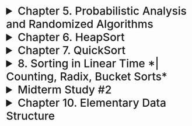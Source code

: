 
<details>
  <summary style="font-size: 30px; font-weight: 500; cursor: pointer;">Chapter 5. Probabilistic Analysis and Randomized Algorithms</summary>

**Parking Problem**:

37% Rule, 1 / Euler's Number = ~0.3697, which is the "Optimal Stopping" point for an Algorithm where you don't know the next entry, but you're trying to Optimize your chances of picking the "Best" *(Highest Ranking)* Thing. In the case of the Hiring Problem, it's the highest ranking candidate for employement.

![DSA C61](../static/DSA_5_1.png)

**BIAS**
For the Hiring Problem, <br><br/>
If we consider the sequence in which candidates arrive for the interview, a **"BIASED"** sequence would be one in which the likelihood of encountering a better candidate is not equal at each step of the interview process. In other words, if some candidates have a higher chance of showing up earlier or later in the interview process, then the sequence would be biased.

However, the hiring problem assumes a uniform random permutation of applicants, which means that each candidate is equally likely to be interviewed at any point in the process. This implies that there is no bias in the order of interviews.

The hiring algorithm itself doesn't involve a biased random process; it's a deterministic procedure that assumes a fair comparison of candidates based on their qualifications. The discussion of **BIASED-RANDOM** is more about understanding the nature of probabilistic processes and how they can be manipulated to achieve desired outcomes, which is a common theme in the study of randomized algorithms and probabilistic analysis.

## **Question(s)**
   ![DSA 51](../static/DSA_5_2.png)
</details>


<details>
  <summary style="font-size: 30px; font-weight: 500; cursor: pointer;">Chapter 6. HeapSort</summary>

# Build Max Heap


![DSA C61](../static/DSA_c61.png)

![DSA C62](../static/DSA_c62.png)

Here we're dividing `A.length/2` As we don't need to check the Leaf Nodes, only the nodes with children, 
As in 1 iteration, for a node **i** in the tree, we can access **Left** and **Right** child in O(1).

Left: `2 * i` | Right: `2 * i + 1`
---

# Pop Max 

![DSA C63](../static/DSA_c63.png)

---

# Max Heapify

![DSA C65](../static/DSA_c65.png)

![DSA C64](../static/DSA_c64.png)



---

# Heap Sort Algorithm
- Using the building blocks

![DSA C66](../static/DSA_c66.png)
![DSA C67](../static/DSA_c67.png)

**Note:**
- Pop Max does the `MaxHeapify()`, so calling PopMax is sufficient, whereas the sudo-code does it directly in the Algo


---

# Time Complexity Analysis

### Max Heapify

Worst Case Scenario: Root is violating with Max-Heap Property *(Needs to access left side)*

![DSA HS](../static/DSA_hs_rt.png)

**a** : 1 , **b** : 3/2 , **F(n)** : O(1)

In a B-Tree (Max/Min Heap Tree) with **n** elements:

*Nodes above last layer N#*: n/2
*Leaf Nodes N#*: n/2

*T(n) = T(2n/3) + C*

n^log base (3/2) 1 ~= n^1

**Therefore, Heapsort Complexity** T(n) = n * lg(n)

It takes time *O(n lg n)*, since the call to *BUILD-MAX-HEAP* takes time **O(n)**
and each of the **n-1** calls to *MAX-HEAPIFY* takes time **O(lg n)**.


![DSA HS](../static/DSA_hs_rt2.png)

Usually we're only checking quadrant **I** & **II**, and section **IV** is usually empty as we start filling in Leaf-Nodes from the left, so in general it's *2/3*, sometimes *2/4* tho
---

### Priority Queue
- Application of Max Heap 
- Actually `Heapsort` is **SLOWER** than `Quicksort`, so it isn't used...

Max Heap has more applications tho...

- Used in Heuristics *(Priority of Best-First Strategy)*, Discrete Event Simulations
- Shortest Path Algorithms *(What is the current best path, at iteration)*

#### Insert:
  - Insert a new Task, with a Priority
  - **Boss** gives me a Low Priority Task, **Boss #2** gives me a High Priority Task

##### Extract Max:
  - Extracts Max, Ruins the Priority Queue, so we gotta `MaxHeapify` again

##### Increase Key
  - Increase value *(priority)* of a Node, so you need to `MaxHeapify` again aswell



---


</details>


<details>
  <summary style="font-size: 30px; font-weight: 500; cursor: pointer;">Chapter 7. QuickSort</summary>

  ## Abdul Bari Video Notes & Quicksort Steps
  ![DSA 7](../static/DSA_7_1.png)

  # Book Notes:

  General notes:
  ![DSA 7](../static/DSA_7_2.png)

  ## Loop Invariant:
  ![DSA 7](../static/DSA_7_3.png)
  ![dsa 77](../static/DSA_7_LI.png)

  ## Scenarios:
  ![DSA 7](../static/DSA_7_4.png)

  **QuickSorts WORST CASE**: 1 Parition has `n-1` Elements in it, and the other has `0` Elements in it. *(last parition is the Pivot Set, of 1 element)*

  ![DSA Case Scenarios](../static/DSA_7_5.png)

  **NOTE**: Average case is very close to best case, that's why QuickSort is known as quite "Practical" as the Worst Case is very rare, and the Average Case usually falls near the best case.

  ## **Recursion Tree Analysis**
  ![DSA RTA](../static/DSA_7_6.png)
  ![DSA RTA2](../static/DSA_7_7.png)
   ![DSA RTA2](../static/DSA_7_8.png)
![DSA RTA2](../static/DSA_7_wc.png)

   ## Randomized QuickSort
   ![DSA RTA3](../static/DSA_7_9.png)
  - Random Pivot is Picked

   ![DSA RTA3](../static/DSA_7_10.png)

  ---
   ## QuickSort Pseudo-Code:
  ![DSA HS](../static/DSA_6_tb.png)

</details>

<details>
  <summary style="font-size: 30px; font-weight: 500; cursor: pointer;">8. Sorting in Linear Time *| Counting, Radix, Bucket Sorts*</summary>

  ## Counting Sort
   ![DSA RTA2](../static/DSA_8_1.png)
  
  ## Radix Sort & Bucket Sort
   ![DSA RTA3](../static/DSA_8_2.png)
  
  ## Analysis:
   ![DSA RTA3](../static/DSA_8_3.png)

  ## bucket vs. radix

  **common ground** <br>
  Bucket Sort and Radix Sort are both non-comparison based sorting algorithms, which means they can achieve a better time complexity than comparison-based algorithms (like quicksort or mergesort) under certain conditions. However, their performance heavily depends on the specific characteristics of the data and the implementation details.

  #### Bucket Sort Advantages
  - Fast for data that is uniformly distributed across the range.
  - Can be more efficient than Radix Sort when the dataset is large and the key values are very spread out. *(Ignores some ranges for example)*
  - The size and number of buckets can be dynamically determined to fit the data distribution.
  - **Best Case:** O(n + k) (when elements are distributed uniformly across buckets) >> this is also avg. case


  #### Bucket Disadvantages
  - Performance depends on a uniform distribution of data.
  - Overhead of using additional space for buckets.
  - Needs an additional sorting algorithm for sorting individual buckets, unless the elements fall into buckets in a sorted manner. *(Space complex)*

  - **Worst Case:** O(n^2) (when all elements are distributed into a single bucket)

---

#### Radix Sort Advantages
- Very fast for fixed-length integer sorting.
- Not influenced by the distribution of the key values.
- Consistent performance since it depends on the number of digits in the longest number. *(Best and Worst case is O(n) )*

#### Radix Sort Disadvantages
- Less flexible, as it's primarily suited for integers or strings of the same length.
- Can have large constants hidden in the time complexity due to the use of counting sort or other stable sorts.
- The need for stable intermediate sorting can create overhead.


The choice between Bucket Sort and Radix Sort should be made based on the known characteristics of the data to be sorted. If the distribution of the data can be leveraged, Bucket Sort may offer superior performance; otherwise, Radix Sort provides consistent performance regardless of data distribution.


---

#  **More on Stability**:

Example array [1, 5, 2, 5], a stable sort would ensure that the first '5' in the input array remains the first '5' in the sorted array. After sorting, a stable algorithm would give you [1, 2, 5, 5] where the position of the two '5's relative to each other hasn't changed.

Stability matters when each element in the array contains more than just the key. Suppose each '5' is actually a complex object or a record that has several other fields.

**Consider:**

```json
[ { "name": "Alice", "grade": "B" },  { "name": "Bob", "grade": "A" },  { "name": "Charlie", "grade": "B" } ]
```

If we sort this array by the grade field using a **stable** sort, then after sorting by grade in ascending order, we will have:

```json
[ { "name": "Bob", "grade": "A" },  { "name": "Alice", "grade": "B" },  { "name": "Charlie", "grade": "B" } ]
```
^ Sorted by Highest Grade

<br>
Notice that Alice and Charlie both have a grade of 'B', and in the sorted array, Alice comes before Charlie because she was listed first in the original array.

*If this was an un-stable, Charlie might have been listed before Alice, even tho in the OG, Alice can first*

**Why Stability Might Matter:**

**Maintaining original sequence:** In many cases, the original sequence of records is meaningful. For example, if records are timestamped, using a stable sort ensures that records with the same key value *(but different timestamps)* remain in the order they occurred *(sorted by timestamp already)*.

**Subsequent sorting steps:** Stability is also important when performing multiple rounds of sorting, known as "sort by multiple keys". Suppose you first sort by grade, and then you sort by name within each grade. A stable sort guarantees that the sorting by name does not disturb the relative order of records that have the same name but different grades.

**Data integrity:** When elements are otherwise indistinguishable by their key (like the two '5's), you may not care about stability. However, if there is additional context or data associated with those keys, stability ensures that the data's integrity is maintained through the sorting process.


good video for this chapter: [CLICK](https://youtu.be/pJ1IQD5rv4o)
</details>

<details>
  <summary style="font-size: 30px; font-weight: 500; cursor: pointer;">Midterm Study #2</summary>

  ## Q1.
   ![DSA RTA2](../static/DSA_M2_1.png)

   **Extracted info**
   A.) Avg case: Theta(N) , Worst case: Theta(N^2)
  - Smaller hidden constants, and easier implementation

   B.) Avg case & Worst case is Theta(N * lg n)
  - Larger constants, More complex implementation

  **A** & **B** Solve the same problem P.

  **The inputs are fairly small.**
  - Algorithm A would be the better choice. Since the inputs are small, the quadratic worst-case time complexity of A is less of a concern. Moreover, the smaller constants hidden by the Θ-notation and the ease of implementation make A more suitable for this scenario.
  - TL:DR, if A does end up with Quadric time, it's fine because of small input, I'd rather reduce the hidden constants cost!

  **For large and uniformly chosen inputs, processing in bulk:** 
  - Algorithm B should be preferred because its average-case and worst-case running times are both Θ(n lg n), which is better than A’s quadratic worst-case running time. When processing a large number of inputs, the lower worst-case time complexity of B will likely lead to better overall performance, despite the larger hidden constants.

  **For large inputs skewed towards A’s worst case:** 
  - Ofcourse, Algorithm B is the better option. Given that the inputs are heavily skewed towards A’s worst-case scenario, the Θ(n^2) running time of A would become a significant problem. B’s consistent Θ(n lg n) performance, in both average and worst cases, would result in a more predictable and generally lower total processing time.

  **For moderate-sized inputs, processed one at a time in real-time:**
  - Algorithm A could be more desirable due to its linear average-case time complexity and the fact that it is easier to implement, which might be important in an interactive tool that is being used to explore data. Since we care about the response time on each individual input, A’s faster average-case, given the smaller constants, would likely provide a more responsive experience for the user.

</details>


<details>
<summary style="font-size: 30px; font-weight: 500; cursor: pointer;">Chapter 10. Elementary Data Structure</summary>

### Linked List 
- Dynamic Data Structure *(Grows dynamically, unlike needed to pre-allocate memory)*
- Uses Pointer *(Address to a Memory Location)*
- **Tree**s and **Graph**s , Linked Lists are good for these data structures

**Facebook Example**

In array form:, for 1 billion users with friends, an "Adjecency Matrix" of (*1 billion* x *1 billion*) array and 1's represent friendships, very Spare... **Graphs** can do this more efficiently

---

### Arrays vs LinkedList

Arrays have **Random Access** Time

Linked Lists **Sequential Access**, iterate to that point

---

### Doubly Linked List:

![DSA 10 1](../static/DSA_10_1.png)

**Head Node**'s "prev" is NULL
**Tail Node**'s "next" is NULL


![DSA 10 2](../static/DSA_10_2.png)

`x != NIL` checks if the list list is empty or not
`x.key != k` Case to keep looping, as K hasn't been found yet

**L** is the pointer to Linked List *(Head Node)*
**K** is the element we're trying to find

---
*In Doubly Linked List*

![DSA 10 3](../static/DSA_10_2.png)

Inserting **25**:

1. Disconnect L.head to first Node,
2. Point L.head to Node of value **25**
3. For that next node *(Previous First Node)*, reset that node's `prev = NIL` to `prev = 25`

Delete **x.**:

TODO: 

---
### Sentinels

Let's say I don't want Dynamic Allocation as I've got a Large Array:
I want to minimize search time, so I can put a "Sentinel" where I know it's the current end of my array

`[1,2,3,4,5,6,# , .... ]`

Here our sentinel can be `#`

![DSA 10 4](../static/DSA_10_4.png)

**LEFT** With Sentinel *(No needs for NIL assertions)* <br></br>
**RIGHT** Without Sentinel

In the case of Double Linked List: Sentinel can be a "Dummy node" with the *KEY* which is *NIL*

---

### Implementing Pointers and Objects
- At a low level, Linked Lists are implemented as Arrays
![DSA 10 5](../static/DSA_10_5.png)

3 Layers
Always in the Exam, gives you a N. Layered Array, Misleading, etc...
- Represent it to as a Regular Linked List, or *Vice-Versa*

TODO: array impls

---

### Allocating & Freeing Objects 

![DSA 10 6](../static/DSA_10_6.png)

---

</details>